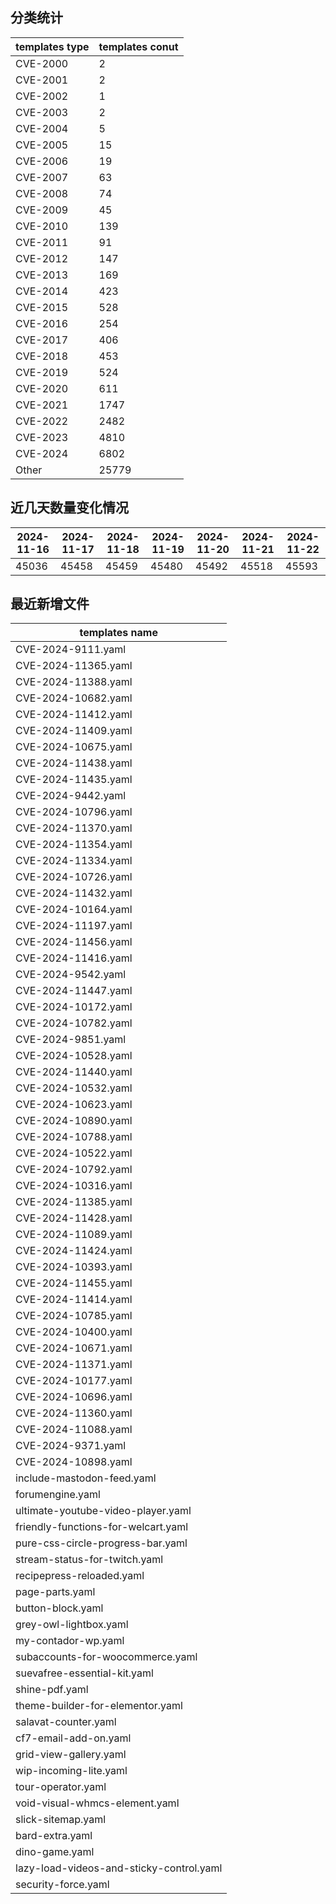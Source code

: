 ## 分类统计
| templates type | templates conut | 
| --- | --- |
| CVE-2000 | 2 |
| CVE-2001 | 2 |
| CVE-2002 | 1 |
| CVE-2003 | 2 |
| CVE-2004 | 5 |
| CVE-2005 | 15 |
| CVE-2006 | 19 |
| CVE-2007 | 63 |
| CVE-2008 | 74 |
| CVE-2009 | 45 |
| CVE-2010 | 139 |
| CVE-2011 | 91 |
| CVE-2012 | 147 |
| CVE-2013 | 169 |
| CVE-2014 | 423 |
| CVE-2015 | 528 |
| CVE-2016 | 254 |
| CVE-2017 | 406 |
| CVE-2018 | 453 |
| CVE-2019 | 524 |
| CVE-2020 | 611 |
| CVE-2021 | 1747 |
| CVE-2022 | 2482 |
| CVE-2023 | 4810 |
| CVE-2024 | 6802 |
| Other | 25779 |
## 近几天数量变化情况
|2024-11-16 | 2024-11-17 | 2024-11-18 | 2024-11-19 | 2024-11-20 | 2024-11-21 | 2024-11-22|
|--- | ------ | ------ | ------ | ------ | ------ | ---|
|45036 | 45458 | 45459 | 45480 | 45492 | 45518 | 45593|
## 最近新增文件
| templates name | 
| --- |
| CVE-2024-9111.yaml |
| CVE-2024-11365.yaml |
| CVE-2024-11388.yaml |
| CVE-2024-10682.yaml |
| CVE-2024-11412.yaml |
| CVE-2024-11409.yaml |
| CVE-2024-10675.yaml |
| CVE-2024-11438.yaml |
| CVE-2024-11435.yaml |
| CVE-2024-9442.yaml |
| CVE-2024-10796.yaml |
| CVE-2024-11370.yaml |
| CVE-2024-11354.yaml |
| CVE-2024-11334.yaml |
| CVE-2024-10726.yaml |
| CVE-2024-11432.yaml |
| CVE-2024-10164.yaml |
| CVE-2024-11197.yaml |
| CVE-2024-11456.yaml |
| CVE-2024-11416.yaml |
| CVE-2024-9542.yaml |
| CVE-2024-11447.yaml |
| CVE-2024-10172.yaml |
| CVE-2024-10782.yaml |
| CVE-2024-9851.yaml |
| CVE-2024-10528.yaml |
| CVE-2024-11440.yaml |
| CVE-2024-10532.yaml |
| CVE-2024-10623.yaml |
| CVE-2024-10890.yaml |
| CVE-2024-10788.yaml |
| CVE-2024-10522.yaml |
| CVE-2024-10792.yaml |
| CVE-2024-10316.yaml |
| CVE-2024-11385.yaml |
| CVE-2024-11428.yaml |
| CVE-2024-11089.yaml |
| CVE-2024-11424.yaml |
| CVE-2024-10393.yaml |
| CVE-2024-11455.yaml |
| CVE-2024-11414.yaml |
| CVE-2024-10785.yaml |
| CVE-2024-10400.yaml |
| CVE-2024-10671.yaml |
| CVE-2024-11371.yaml |
| CVE-2024-10177.yaml |
| CVE-2024-10696.yaml |
| CVE-2024-11360.yaml |
| CVE-2024-11088.yaml |
| CVE-2024-9371.yaml |
| CVE-2024-10898.yaml |
| include-mastodon-feed.yaml |
| forumengine.yaml |
| ultimate-youtube-video-player.yaml |
| friendly-functions-for-welcart.yaml |
| pure-css-circle-progress-bar.yaml |
| stream-status-for-twitch.yaml |
| recipepress-reloaded.yaml |
| page-parts.yaml |
| button-block.yaml |
| grey-owl-lightbox.yaml |
| my-contador-wp.yaml |
| subaccounts-for-woocommerce.yaml |
| suevafree-essential-kit.yaml |
| shine-pdf.yaml |
| theme-builder-for-elementor.yaml |
| salavat-counter.yaml |
| cf7-email-add-on.yaml |
| grid-view-gallery.yaml |
| wip-incoming-lite.yaml |
| tour-operator.yaml |
| void-visual-whmcs-element.yaml |
| slick-sitemap.yaml |
| bard-extra.yaml |
| dino-game.yaml |
| lazy-load-videos-and-sticky-control.yaml |
| security-force.yaml |
